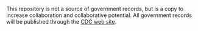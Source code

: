 This repository is not a source of government records, but is a copy to increase collaboration and collaborative potential. All government records will be published through the [CDC web site](https://www.cdc.gov).